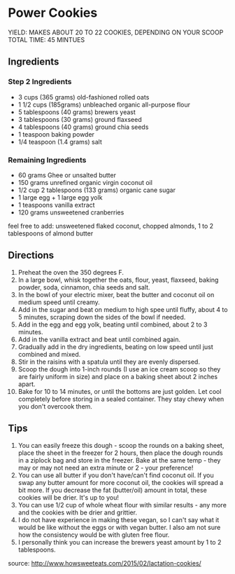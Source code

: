 # Power Cookies
YIELD: MAKES ABOUT 20 TO 22 COOKIES, DEPENDING ON YOUR SCOOP TOTAL TIME: 45 MINTUES

## Ingredients
### Step 2 Ingredients
- 3 cups (365 grams) old-fashioned rolled oats
- 1 1/2 cups (185grams) unbleached organic all-purpose flour
- 5 tablespoons (40 grams) brewers yeast
- 3 tablespoons (30 grams) ground flaxseed
- 4 tablespoons (40 grams) ground chia seeds
- 1 teaspoon baking powder
- 1/4 teaspoon (1.4 grams) salt

### Remaining Ingredients
- 60 grams Ghee or unsalted butter
- 150 grams unrefined organic virgin coconut oil
- 1/2 cup 2 tablespoons (133 grams) organic cane sugar
- 1 large egg + 1 large egg yolk
- 1 teaspoons vanilla extract
- 120 grams unsweetened cranberries 


feel free to add: unsweetened flaked coconut, chopped almonds, 1 to 2 tablespoons of almond butter

## Directions

1. Preheat the oven the 350 degrees F.
2. In a large bowl, whisk together the oats, flour, yeast, flaxseed, baking powder, soda, cinnamon, chia seeds and salt.
3. In the bowl of your electric mixer, beat the butter and coconut oil on medium speed until creamy. 
4. Add in the sugar and beat on medium to high spee until fluffy, about 4 to 5 minutes, scraping down the sides of the bowl if needed. 
5. Add in the egg and egg yolk, beating until combined, about 2 to 3 minutes. 
6. Add in the vanilla extract and beat until combined again. 
7. Gradually add in the dry ingredients, beating on low speed until just combined and mixed. 
8. Stir in the raisins with a spatula until they are evenly dispersed.
9. Scoop the dough into 1-inch rounds (I use an ice cream scoop so they are fairly uniform in size) and place on a baking sheet about 2 inches apart. 
10. Bake for 10 to 14 minutes, or until the bottoms are just golden. Let cool completely before storing in a sealed container. They stay chewy when you don't overcook them.


## Tips
1. You can easily freeze this dough - scoop the rounds on a baking sheet, place the sheet in the freezer for 2 hours, then place the dough rounds in a ziplock bag and store in the freezer. Bake at the same temp - they may or may not need an extra minute or 2 - your preference!
2. You can use all butter if you don't have/can't find coconut oil. If you swap any butter amount for more coconut oil, the cookies will spread a bit more. If you decrease the fat (butter/oil) amount in total, these cookies will be drier. It's up to you!
3. You can use 1/2 cup of whole wheat flour with similar results - any more and the cookies with be drier and grittier.
5. I do not have experience in making these vegan, so I can't say what it would be like without the eggs or with vegan butter. I also am not sure how the consistency would be with gluten free flour.
6. I personally think you can increase the brewers yeast amount by 1 to 2 tablespoons.



source: http://www.howsweeteats.com/2015/02/lactation-cookies/
